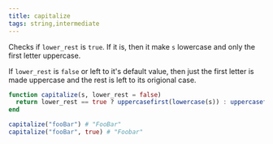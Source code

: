 ```yaml
---
title: capitalize
tags: string,intermediate
---
```



Checks if `lower_rest` is `true`. If it is, then it make `s` lowercase and only the first letter uppercase. 

If `lower_rest` is `false` or left to it's default value, then just the first letter is made uppercase and the rest is left to its origional case. 

```jl
function capitalize(s, lower_rest = false)
  return lower_rest == true ? uppercasefirst(lowercase(s)) : uppercasefirst(s)
end
```

```jl
capitalize("fooBar") # "FooBar"
capitalize("fooBar", true) # "Foobar"
```
